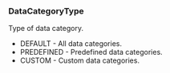 ### DataCategoryType
Type of data category.

- DEFAULT - All data categories.
- PREDEFINED - Predefined data categories.
- CUSTOM - Custom data categories.
